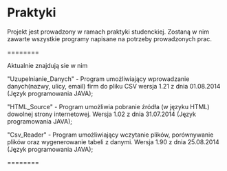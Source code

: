 Praktyki
========

Projekt jest prowadzony w ramach praktyki studenckiej.
Zostaną w nim zawarte wszystkie programy napisane na potrzeby prowadzonych prac.

========

Aktualnie znajdują sie w nim

"Uzupelnianie_Danych" - Program umożliwiający wprowadzanie danych(nazwy, ulicy, email) firm do pliku CSV
wersja 1.21 z dnia 01.08.2014 (Język programowania JAVA);

"HTML_Source" - Program umożliwia pobranie źródła (w języku HTML) dowolnej strony internetowej.
Wersja 1.02 z dnia 31.07.2014 (Język programowania JAVA);

"Csv_Reader" - Program umożliwiający wczytanie plików, porównywanie plików oraz wygenerowanie tabeli z danymi.
Wersja 1.90 z dnia 25.08.2014 (Język programowania JAVA);

========
